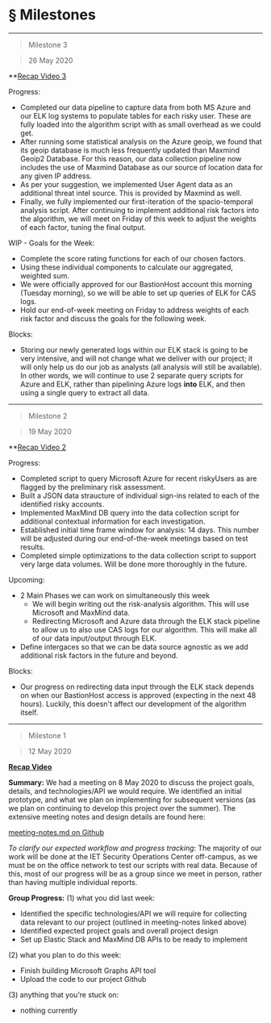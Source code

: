 ﻿
# § Milestones

------

> Milestone 3

> 26 May 2020

**[Recap Video 3](https://www.youtube.com/watch?v=u0Wd7o9tq_M)

Progress:
- Completed our data pipeline to capture data from both MS Azure and our ELK log systems to populate tables for each risky user. These are fully loaded into the algorithm script with as small overhead as we could get.
- After running some statistical analysis on the Azure geoip, we found that its geoip database is much less frequently updated than Maxmind Geoip2 Database. For this reason, our data collection pipeline now includes the use of Maxmind Database as our source of location data for any given IP address.
- As per your suggestion, we implemented User Agent data as an additional threat intel source. This is provided by Maxmind as well.
- Finally, we fully implemented our first-iteration of the spacio-temporal analysis script. After continuing to implement additional risk factors into the algorithm, we will meet on Friday of this week to adjust the weights of each factor, tuning the final output.

WIP - Goals for the Week:
- Complete the score rating functions for each of our chosen factors.
- Using these individual components to calculate our aggregated, weighted sum.
- We were officially approved for our BastionHost account this morning (Tuesday morning), so we will be able to set up queries of ELK for CAS logs.
- Hold our end-of-week meeting on Friday to address weights of each risk factor and discuss the goals for the following week.

Blocks:
- Storing our newly generated logs within our ELK stack is going to be very intensive, and will not change what we deliver with our project; it will only help us do our job as analysts (all analysis will still be available). In other words, we will continue to use 2 separate query scripts for Azure and ELK, rather than pipelining Azure logs **into** ELK, and then using a single query to extract all data.

------

> Milestone 2

> 19 May 2020

**[Recap Video 2](https://www.youtube.com/watch?v=9X872PMz32w&feature=youtu.be)

Progress:
- Completed script to query Microsoft Azure for recent riskyUsers as are flagged by the preliminary risk assessment.
- Built a JSON data straucture of individual sign-ins related to each of the identified risky accounts.
- Implemented MaxMind DB query into the data collection script for additional contextual information for each investigation.
- Established initial time frame window for analysis: 14 days. This number will be adjusted during our end-of-the-week meetings based on test results.
- Completed simple optimizations to the data collection script to support very large data volumes. Will be done more thoroughly in the future.

Upcoming:
- 2 Main Phases we can work on simultaneously this week
    - We will begin writing out the risk-analysis algorithm. This will use Microsoft and MaxMind data.
    - Redirecting Microsoft and Azure data through the ELK stack pipeline to allow us to also use CAS logs for our algorithm. This will make all of our data input/output through ELK.
- Define intergaces so that we can be data source agnostic as we add additional risk factors in the future and beyond.

Blocks:
- Our progress on redirecting data input through the ELK stack depends on when our BastionHost access is approved (expecting in the next 48 hours). Luckily, this doesn't affect our development of the algorithm itself.

------

> Milestone 1

> 12 May 2020


**[Recap Video](https://www.youtube.com/watch?v=PDeN6tICP9U&feature=youtu.be)**




**Summary:**
We had a meeting on 8 May 2020 to discuss the project goals, details, and technologies/API we would require. We identified an initial prototype, and what we plan on implementing for subsequent versions (as we plan on continuing to develop this project over the summer). The extensive meeting notes and design details are found here:

[meeting-notes.md on Github](https://github.com/ECS153/final-project-the-soc/blob/master/meeting-notes.md)

*To clarify our expected workflow and progress tracking*:
The majority of our work will be done at the IET Security Operations Center off-campus, as we must be on the office network to test our scripts with real data. Because of this, most of our progress will be as a group since we meet in person, rather than having multiple individual reports.

**Group Progress:**
(1) what you did last week:
 - Identified the specific technologies/API we will require for collecting data relevant to our project (outlined in meeting-notes linked above)
 - Identified expected project goals and overall project design
 - Set up Elastic Stack and MaxMind DB APIs to be ready to implement

(2) what you plan to do this week:
 - Finish building Microsoft Graphs API tool
 - Upload the code to our project Github

(3) anything that you’re stuck on:
 - nothing currently
